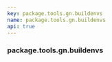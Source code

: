 ```yaml
---
key: package.tools.gn.buildenvs
name: package.tools.gn.buildenvs
api: true
---
```


### package.tools.gn.buildenvs
